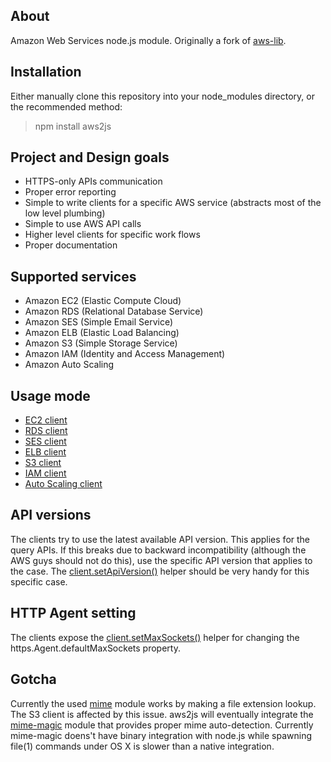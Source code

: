 ## About

Amazon Web Services node.js module. Originally a fork of [aws-lib](https://github.com/livelycode/aws-lib/).

## Installation

Either manually clone this repository into your node_modules directory, or the recommended method:

> npm install aws2js

## Project and Design goals

 * HTTPS-only APIs communication
 * Proper error reporting
 * Simple to write clients for a specific AWS service (abstracts most of the low level plumbing)
 * Simple to use AWS API calls
 * Higher level clients for specific work flows
 * Proper documentation

## Supported services

 * Amazon EC2 (Elastic Compute Cloud)
 * Amazon RDS (Relational Database Service)
 * Amazon SES (Simple Email Service)
 * Amazon ELB (Elastic Load Balancing)
 * Amazon S3 (Simple Storage Service)
 * Amazon IAM (Identity and Access Management)
 * Amazon Auto Scaling

## Usage mode

 * [EC2 client](https://github.com/SaltwaterC/aws2js/wiki/EC2-Client)
 * [RDS client](https://github.com/SaltwaterC/aws2js/wiki/RDS-Client)
 * [SES client](https://github.com/SaltwaterC/aws2js/wiki/SES-Client)
 * [ELB client](https://github.com/SaltwaterC/aws2js/wiki/ELB-Client)
 * [S3 client](https://github.com/SaltwaterC/aws2js/wiki/S3-Client)
 * [IAM client](https://github.com/SaltwaterC/aws2js/wiki/IAM-Client)
 * [Auto Scaling client](https://github.com/SaltwaterC/aws2js/wiki/Auto-Scaling-Client)

## API versions

The clients try to use the latest available API version. This applies for the query APIs. If this breaks due to backward incompatibility (although the AWS guys should not do this), use the specific API version that applies to the case. The [client.setApiVersion()](https://github.com/SaltwaterC/aws2js/wiki/client.setApiVersion%28%29) helper should be very handy for this specific case.

## HTTP Agent setting

The clients expose the [client.setMaxSockets()](https://github.com/SaltwaterC/aws2js/wiki/client.setMaxSockets%28%29) helper for changing the https.Agent.defaultMaxSockets property.

## Gotcha

Currently the used [mime](https://github.com/bentomas/node-mime) module works by making a file extension lookup. The S3 client is affected by this issue. aws2js will eventually integrate the [mime-magic](https://github.com/SaltwaterC/mime-magic) module that provides proper mime auto-detection. Currently mime-magic doens't have binary integration with node.js while spawning file(1) commands under OS X is slower than a native integration.
